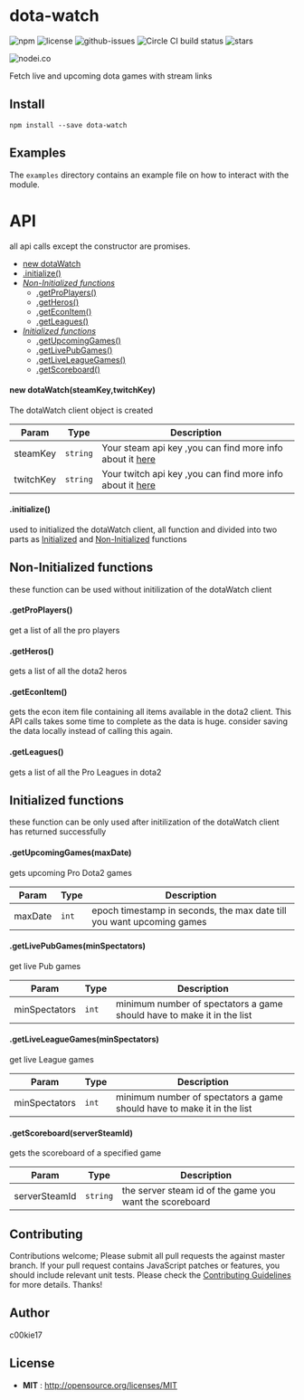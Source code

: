 # dota-watch

![npm](https://img.shields.io/npm/v/dota-watch.svg) ![license](https://img.shields.io/npm/l/dota-watch.svg) ![github-issues](https://img.shields.io/github/issues/c00kie17/dota-watch.svg)  ![Circle CI build status](https://circleci.com/gh/c00kie17/dota-watch.svg?style=svg)
![stars](https://img.shields.io/github/stars/c00kie17/dota-watch.svg)


![nodei.co](https://nodei.co/npm/dota-watch.png?downloads=true&downloadRank=true&stars=true)




Fetch live and upcoming dota games with stream links


## Install

`npm install --save dota-watch`

## Examples
The `examples` directory contains an example file on how to interact with the module.

# API
all api calls except the constructor are promises. 

- [new dotaWatch](#new_dotaWatch)
- [.initialize()](#initialize_func)
- [_Non-Initialized functions_](#non_initialized)
  - [.getProPlayers()](#proPlayers)
  - [.getHeros()](#heros)
  - [.getEconItem()](#econ)
  - [.getLeagues()](#getLeagues)
 - [_Initialized functions_](#initialized) 
    - [.getUpcomingGames()](#upcoming)
    - [.getLivePubGames()](#live_pub)
    - [.getLiveLeagueGames()](#live_league)
    - [.getScoreboard()](#scoreboard)


<a name="new_dotaWatch"></a>
#### new dotaWatch(steamKey,twitchKey)
The dotaWatch client object is created

| Param | Type | Description |
| --- | --- | --- |
| steamKey | <code>string</code> | Your steam api key ,you can find more info about it <a href= "https://steamcommunity.com/login/home/?goto=%2Fdev%2Fapikey">here</a> |
| twitchKey | <code>string</code> | Your twitch api key ,you can find more info about it <a href= "https://dev.twitch.tv">here</a>  |

<a name="initialize_func"></a>
#### .initialize()
used to initialized the dotaWatch client, all function and divided into two parts as [Initialized](#initialized) and [Non-Initialized](#non_initialized) functions

<a name="non_initialized"></a>
## Non-Initialized functions
these function can be used without initilization of the dotaWatch client

<a name="proPlayers"></a>
#### .getProPlayers()
get a list of all the pro players

<a name="heros"></a>
#### .getHeros()
gets a list of all the dota2 heros

<a name="econ"></a>
#### .getEconItem()
gets the econ item file containing all items available in the dota2 client. This API calls takes some time to complete as the data is huge. consider saving the data locally instead of calling this again.

<a name="leagues"></a>
#### .getLeagues()
gets a list of all the Pro Leagues in dota2

<a name="initialized"></a>
## Initialized functions
these function can be only used after initilization of the dotaWatch client has returned successfully 

<a name="upcoming"></a>
#### .getUpcomingGames(maxDate)
gets upcoming Pro Dota2 games

| Param | Type | Description |
| --- | --- | --- |
| maxDate | <code>int</code> | epoch timestamp in seconds, the max date till you want upcoming games |


<a name="live_pub"></a>
#### .getLivePubGames(minSpectators)
get live Pub games

| Param | Type | Description |
| --- | --- | --- |
| minSpectators | <code>int</code> | minimum number of spectators a game should have to make it in the list |


<a name="live_league"></a>
#### .getLiveLeagueGames(minSpectators)
get live League games

| Param | Type | Description |
| --- | --- | --- |
| minSpectators | <code>int</code> | minimum number of spectators a game should have to make it in the list |

<a name="scoreboard"></a>
#### .getScoreboard(serverSteamId)
gets the scoreboard of a specified game

| Param | Type | Description |
| --- | --- | --- |
| serverSteamId | <code>string</code> | the server steam id of the game you want the scoreboard |






## Contributing

Contributions welcome; Please submit all pull requests the against master branch. If your pull request contains JavaScript patches or features, you should include relevant unit tests. Please check the [Contributing Guidelines](contributng.md) for more details. Thanks!

## Author

c00kie17

## License

 - **MIT** : http://opensource.org/licenses/MIT
